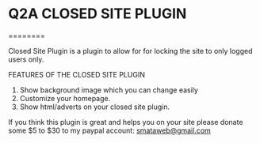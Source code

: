 # Q2A CLOSED SITE PLUGIN
========

Closed Site Plugin is a plugin to allow for for locking the site to only logged users only.

FEATURES OF THE CLOSED SITE PLUGIN
1. Show background image which you can change easily
2. Customize your homepage.
3. Show html/adverts on your closed site plugin.

If you think this plugin is great and helps you on your site please donate some $5 to $30 to my paypal account: smataweb@gmail.com
